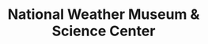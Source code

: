 ---
layout: repo
title: "National Weather Museum & Science Center"
id: 24509
permalink: repos/24509/
---